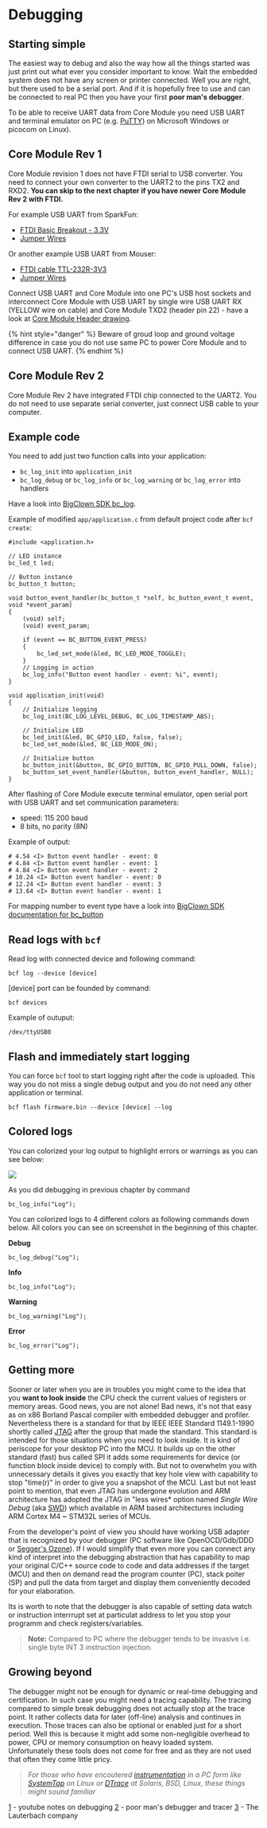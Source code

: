 # Debugging

## Starting simple

The easiest way to debug and also the way how all the things started was just print out what ever you consider important to know. Wait the embedded system does not have any screen or printer connected. Well you are right, but there used to be a serial port. And if it is hopefully free to use and can be connected to real PC then you have your first **poor man's debugger**.

To be able to receive UART data from Core Module you need USB UART and terminal emulator on PC \(e.g. [PuTTY](https://www.chiark.greenend.org.uk/~sgtatham/putty/latest.html)\) on Microsoft Windows or picocom on Linux\).

## Core Module Rev 1

Core Module revision 1 does not have FTDI serial to USB converter. You need to connect your own converter to the UART2 to the pins TX2 and RXD2. **You can skip to the next chapter if you have newer Core Module Rev 2 with FTDI.**

For example USB UART from SparkFun:

* [FTDI Basic Breakout - 3.3V](https://www.sparkfun.com/products/9873)
* [Jumper Wires](https://www.sparkfun.com/products/11709)

Or another example USB UART from Mouser:

* [FTDI cable TTL-232R-3V3](https://eu.mouser.com/search/ProductDetail.aspx?qs=Xb8IjHhkxj627GFcejHp0Q%3d%3d)
* [Jumper Wires](https://eu.mouser.com/search/ProductDetail.aspx?R=0virtualkey0virtualkeyMIKROE-513)

Connect USB UART and Core Module into one PC's USB host sockets and interconnect Core Module with USB UART by single wire USB UART RX \(YELLOW wire on cable\) and Core Module TXD2 \(header pin 22\) - have a look at [Core Module Header drawing](../hardware/header-pinout.md).

{% hint style="danger" %}
Beware of groud loop and ground voltage difference in case you do not use same PC to power Core Module and to connect USB UART.
{% endhint %}

## Core Module Rev 2

Core Module Rev 2 have integrated FTDI chip connected to the UART2. You do not need to use separate serial converter, just connect USB cable to your computer.

## Example code

You need to add just two function calls into your application:

* `bc_log_init` into `application_init`
* `bc_log_debug` or `bc_log_info` or `bc_log_warning` or `bc_log_error` into handlers

Have a look into [BigClown SDK bc\_log](https://sdk.bigclown.com/group__bc__log.html).

Example of modified `app/application.c` from default project code after `bcf create`:

```text
#include <application.h>

// LED instance
bc_led_t led;

// Button instance
bc_button_t button;

void button_event_handler(bc_button_t *self, bc_button_event_t event, void *event_param)
{
    (void) self;
    (void) event_param;

    if (event == BC_BUTTON_EVENT_PRESS)
    {
        bc_led_set_mode(&led, BC_LED_MODE_TOGGLE);
    }
    // Logging in action
    bc_log_info("Button event handler - event: %i", event);
}

void application_init(void)
{
    // Initialize logging
    bc_log_init(BC_LOG_LEVEL_DEBUG, BC_LOG_TIMESTAMP_ABS);

    // Initialize LED
    bc_led_init(&led, BC_GPIO_LED, false, false);
    bc_led_set_mode(&led, BC_LED_MODE_ON);

    // Initialize button
    bc_button_init(&button, BC_GPIO_BUTTON, BC_GPIO_PULL_DOWN, false);
    bc_button_set_event_handler(&button, button_event_handler, NULL);
}
```

After flashing of Core Module execute terminal emulator, open serial port with USB UART and set communication parameters:

* speed: 115 200 baud
* 8 bits, no parity \(8N\)

Example of output:

```text
# 4.54 <I> Button event handler - event: 0
# 4.84 <I> Button event handler - event: 1
# 4.84 <I> Button event handler - event: 2
# 10.24 <I> Button event handler - event: 0
# 12.24 <I> Button event handler - event: 3
# 13.64 <I> Button event handler - event: 1
```

For mapping number to event type have a look into [BigClown SDK documentation for bc\_button](https://sdk.bigclown.com/bc__button_8h_source.html#l00013)

## Read logs with `bcf`

Read log with connected device and following command:

```text
bcf log --device [device]
```

\[device\] port can be founded by command:

```text
bcf devices
```

Example of outuput:

```text
/dev/ttyUSB0
```

## Flash and immediately start logging

You can force `bcf` tool to start logging right after the code is uploaded. This way you do not miss a single debug output and you do not need any other application or terminal.

```text
bcf flash firmware.bin --device [device] --log
```

## Colored logs

You can colorized your log output to highlight errors or warnings as you can see below:

![](../.gitbook/assets/_firmware_debugging_debugging_colored_terminal.PNG)

As you did debugging in previous chapter by command

```text
bc_log_info("Log");
```

You can colorized logs to 4 different colors as following commands down below. All colors you can see on screenshot in the beginning of this chapter.

**Debug**

```text
bc_log_debug("Log");
```

**Info**

```text
bc_log_info("Log");
```

**Warning**

```text
bc_log_warning("Log");
```

**Error**

```text
bc_log_error("Log");
```

## **Getting more**

Sooner or later when you are in troubles you might come to the idea that you **want to look inside** the CPU check the current values of registers or memory areas. Good news, you are not alone! Bad news, it's not that easy as on x86 Borland Pascal compiler with embedded debugger and profiler. Nevertheless there is a standard for that by IEEE IEEE Standard 1149.1-1990 shortly called [JTAG](https://en.wikipedia.org/wiki/JTAG) after the group that made the standard. This standard is intended for those situations when you need to look inside. It is kind of periscope for your desktop PC into the MCU. It builds up on the other standard \(fast\) bus called SPI it adds some requirements for device \(or function block inside device\) to comply with. But not to overwhelm you with unnecessary details it gives you exactly that key hole view with capability to stop "time\(r\)" in order to give you a snapshot of the MCU. Last but not least point to mention, that even JTAG has undergone evolution and ARM architecture has adopted the JTAG in "less wires\* option named _Single Wire Debug_ \(aka [SWD](https://www.pls-mc.com/serial-wire-debug-swd-support/features-a-958.html)\) which available in ARM based architectures including ARM Cortex M4 ~ STM32L series of MCUs.

From the developer's point of view you should have working USB adapter that is recognized by your debugger \(PC software like OpenOCD/Gdb/DDD or [Segger's Ozone](https://www.segger.com/products/development-tools/ozone-j-link-debugger/)\). If I would simplify that even more you can connect any kind of interpret into the debugging abstraction that has capability to map your original C/C++ source code to code and data addresses if the target \(MCU\) and then on demand read the program counter \(PC\), stack poiter \(SP\) and pull the data from target and display them conveniently decoded for your elaboration.

Its is worth to note that the debugger is also capable of setting data watch or instruction interrrupt set at particulat address to let you stop your programm and check registers/variables.

> **Note:** Compared to PC where the debugger tends to be invasive i.e. single byte INT 3 instruction injection.

## Growing beyond

The debugger might not be enough for dynamic or real-time debugging and certification. In such case you might need a tracing capability. The tracing compared to simple break debugging does not actually stop at the trace point. It rather collects data for later \(off-line\) analysis and continues in execution. Those traces can also be optional or enabled just for a short period. Well this is because it might add some non-negligible overhead to power, CPU or memory consumption on heavy loaded system. Unfortunately these tools does not come for free and as they are not used that often they come little pricy.

> _For those who have encoutered_ [_instrumentation_](https://en.wikipedia.org/wiki/Instrumentation_%28computer_programming%29) _in a PC form like_ [_SystemTap_](https://en.wikipedia.org/wiki/SystemTap) _on Linux or_ [_DTrace_](https://en.wikipedia.org/wiki/DTrace) _at Solaris, BSD, Linux, these things might sound familiar_

[1](https://www.youtube.com/watch?v=cDaG1CdP5Ew) - youtube notes on debugging [2](https://mcuoneclipse.com/2015/04/04/poor-mans-trace-free-of-charge-function-entryexit-trace-with-gnu-tools/) - poor man's debugger and tracer [3](http://www.lauterbach.com/) - The Lauterbach company

